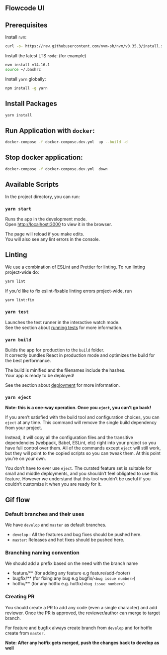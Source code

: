 ## Flowcode UI

## Prerequisites

Install `nvm`:
```bash
curl -o- https://raw.githubusercontent.com/nvm-sh/nvm/v0.35.3/install.sh | bash
```
 
Install the latest LTS `node`: (for example)
```bash
nvm install v14.16.1
source ~/.bashrc
```

Install `yarn` globally:
```bash
npm install -g yarn
```

## Install Packages

```bash
yarn install
```


## Run Application with `docker`:
```bash
docker-compose -f docker-compose.dev.yml  up --build -d
```

##  Stop docker application:
```bash
docker-compose -f docker-compose.dev.yml  down
```

## Available Scripts

In the project directory, you can run:

### `yarn start`

Runs the app in the development mode.<br />
Open [http://localhost:3000](http://localhost:3000) to view it in the browser.

The page will reload if you make edits.<br />
You will also see any lint errors in the console.

## Linting 

We use a combination of ESLint and Prettier for linting. To run linting 
project-wide do:

```bash
yarn lint
```

If you'd like to fix eslint-fixable linting errors project-wide, run

```bash
yarn lint:fix
```

### `yarn test`

Launches the test runner in the interactive watch mode.<br />
See the section about [running tests](https://facebook.github.io/create-react-app/docs/running-tests) for more information.

### `yarn build`

Builds the app for production to the `build` folder.<br />
It correctly bundles React in production mode and optimizes the build for the best performance.

The build is minified and the filenames include the hashes.<br />
Your app is ready to be deployed!

See the section about [deployment](https://facebook.github.io/create-react-app/docs/deployment) for more information.

### `yarn eject`

**Note: this is a one-way operation. Once you `eject`, you can’t go back!**

If you aren’t satisfied with the build tool and configuration choices, you can `eject` at any time. This command will remove the single build dependency from your project.

Instead, it will copy all the configuration files and the transitive dependencies (webpack, Babel, ESLint, etc) right into your project so you have full control over them. All of the commands except `eject` will still work, but they will point to the copied scripts so you can tweak them. At this point you’re on your own.

You don’t have to ever use `eject`. The curated feature set is suitable for small and middle deployments, and you shouldn’t feel obligated to use this feature. However we understand that this tool wouldn’t be useful if you couldn’t customize it when you are ready for it.

## Gif flow
### Default branches and their uses
We have `develop` and `master` as default branches. 
- `develop` : All the features and bug fixes should be pushed here.
- `master`: Releases and hot fixes should be pushed here.

### Branching naming convention
We should add a prefix based on the need with the branch name </br>
- feature/** (for adding any feature e.g feature/add-footer)
- bugfix/** (for fixing any bug e.g bugfix/`<bug issue number>`)
- hotfix/** (for any hotfix e.g. hotfix/`<bug issue number>`)

### Creating PR
You should create a PR to add any code (even a single character) and 
add reviewer. Once the PR is approved, the reviewer/author can merge to target branch.

For feature and bugfix always create branch from `develop` and for hotfix create from `master`. 

**Note: After any hotfix gets merged, push the changes back to develop as well**